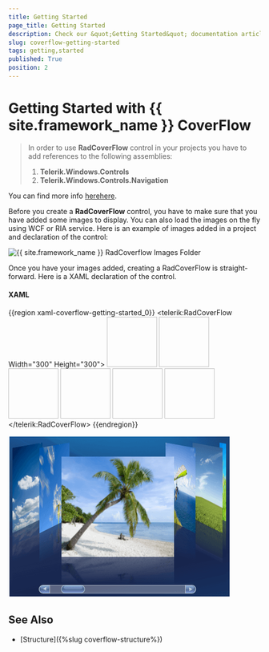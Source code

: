 ```yaml
---
title: Getting Started
page_title: Getting Started
description: Check our &quot;Getting Started&quot; documentation article for the RadCoverflow {{ site.framework_name }} control.
slug: coverflow-getting-started
tags: getting,started
published: True
position: 2
---
```


# Getting Started with {{ site.framework_name }} CoverFlow

>In order to use __RadCoverFlow__ control in your projects you have to add references to the following assemblies:
>	1. __Telerik.Windows.Controls__
>	1. __Telerik.Windows.Controls.Navigation__

You can find more info [here](http://www.telerik.com/help/silverlight/installation-installing-controls-dependencies.html)[here](http://www.telerik.com/help/wpf/installation-installing-controls-dependencies.html).

Before you create a __RadCoverFlow__ control, you have to make sure that you have added some images to display. You can also load the images on the fly using WCF or RIA service. Here is an example of images added in a project and declaration of the control:

![{{ site.framework_name }} RadCoverflow Images Folder](images/RadCoverFlow_Basics.gif)

Once you have your images added, creating a RadCoverFlow is straight-forward. Here is a XAML declaration of the control.

#### __XAML__

{{region xaml-coverflow-getting-started_0}}
	<telerik:RadCoverFlow Width="300" Height="300">
	 <Image Source="images/1371213801_a9b202fc31_o.jpg" Stretch="None" Width="100" Height="100"/>
	 <Image Source="images/1689886185_a282cccabb_o.jpg" Stretch="None" Width="100" Height="100"/>
	 <Image Source="images/1690737096_bd5d67c642_o.jpg" Stretch="None" Width="100" Height="100"/>
	 <Image Source="images/1690740304_d3424d6548_o.jpg" Stretch="None" Width="100" Height="100"/>
	 <Image Source="images/1690745290_53ea993e47_o.jpg" Stretch="None" Width="100" Height="100"/>
	 <Image Source="images/1690748478_3135a4b5f0_o.jpg" Stretch="None" Width="100" Height="100"/>
	</telerik:RadCoverFlow>
{{endregion}}

![{{ site.framework_name }} RadCoverflow Overview](images/RadCoverFlow.png)

## See Also

 * [Structure]({%slug coverflow-structure%})
